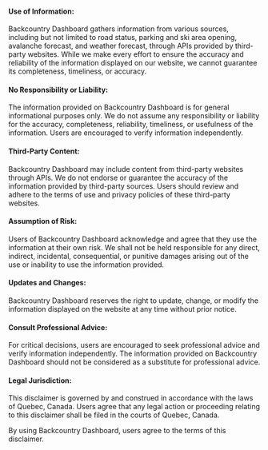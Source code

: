 #### Use of Information:

Backcountry Dashboard gathers information from various sources, including but not limited to road status, parking and ski area opening, avalanche forecast, and weather forecast, through APIs provided by third-party websites. While we make every effort to ensure the accuracy and reliability of the information displayed on our website, we cannot guarantee its completeness, timeliness, or accuracy.

#### No Responsibility or Liability:

The information provided on Backcountry Dashboard is for general informational purposes only. We do not assume any responsibility or liability for the accuracy, completeness, reliability, timeliness, or usefulness of the information. Users are encouraged to verify information independently.

#### Third-Party Content:

Backcountry Dashboard may include content from third-party websites through APIs. We do not endorse or guarantee the accuracy of the information provided by third-party sources. Users should review and adhere to the terms of use and privacy policies of these third-party websites.

#### Assumption of Risk:

Users of Backcountry Dashboard acknowledge and agree that they use the information at their own risk. We shall not be held responsible for any direct, indirect, incidental, consequential, or punitive damages arising out of the use or inability to use the information provided.

#### Updates and Changes:

Backcountry Dashboard reserves the right to update, change, or modify the information displayed on the website at any time without prior notice.

#### Consult Professional Advice:

For critical decisions, users are encouraged to seek professional advice and verify information independently. The information provided on Backcountry Dashboard should not be considered as a substitute for professional advice.

#### Legal Jurisdiction:

This disclaimer is governed by and construed in accordance with the laws of Quebec, Canada. Users agree that any legal action or proceeding relating to this disclaimer shall be filed in the courts of Quebec, Canada.

By using Backcountry Dashboard, users agree to the terms of this disclaimer.